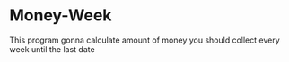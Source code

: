 # Money-Week
This program gonna calculate amount of money you should collect every week until the last date
